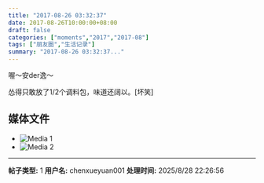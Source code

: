 ```yaml
---
title: "2017-08-26 03:32:37"
date: 2017-08-26T10:00:00+08:00
draft: false
categories: ["moments","2017","2017-08"]
tags: ["朋友圈","生活记录"]
summary: "2017-08-26 03:32:37..."
---
```


喔～安der逸～

怂得只敢放了1/2个调料包，味道还阔以。[坏笑]

## 媒体文件

- ![Media 1](/Moments/photos/2017-08-26/201708260332370.jpg)
- ![Media 2](/Moments/photos/2017-08-26/201708260332371.jpg)

---

**帖子类型:** 1
**用户名:** chenxueyuan001
**处理时间:** 2025/8/28 22:26:56